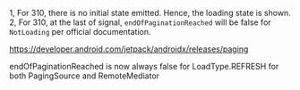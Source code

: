 1, For 310, there is no initial state emitted. Hence, the loading state is shown.
2, For 310, at the last of signal, `endOfPaginationReached` will be false for `NotLoading` per official documentation.

https://developer.android.com/jetpack/androidx/releases/paging

endOfPaginationReached is now always false for LoadType.REFRESH for both PagingSource and RemoteMediator
